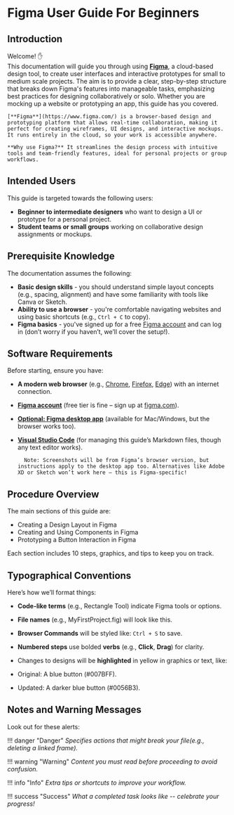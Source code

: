 # Figma User Guide For Beginners

## Introduction

Welcome! :raised_hand:  
This documentation will guide you through using [**Figma**](https://www.figma.com/), a cloud-based design tool, to create user interfaces and interactive prototypes for small to medium scale projects. The aim is to provide a clear, step-by-step structure that breaks down Figma's features into manageable tasks, emphasizing best practices for designing collaboratively or solo. Whether you are mocking up a website or prototyping an app, this guide has you covered.

    [**Figma**](https://www.figma.com/) is a browser-based design and prototyping platform that allows real-time collaboration, making it perfect for creating wireframes, UI designs, and interactive mockups. It runs entirely in the cloud, so your work is accessible anywhere.

    **Why use Figma?** It streamlines the design process with intuitive tools and team-friendly features, ideal for personal projects or group workflows.

## Intended Users

This guide is targeted towards the following users:

- **Beginner to intermediate designers** who want to design a UI or prototype for a personal project.
- **Student teams or small groups** working on collaborative design assignments or mockups.

## Prerequisite Knowledge

The documentation assumes the following:

- **Basic design skills** - you should understand simple layout concepts (e.g., spacing, alignment) and have some familiarity with tools like Canva or Sketch.
- **Ability to use a browser** - you're comfortable navigating websites and using basic shortcuts (e.g., `Ctrl + C` to copy).
- **Figma basics** - you've signed up for a free [Figma account](https://www.figma.com/pricing/) and can log in (don’t worry if you haven’t, we’ll cover the setup!).

## Software Requirements

Before starting, ensure you have:

- **A modern web browser** (e.g., [Chrome](https://www.google.com/intl/en_ca/chrome/), [Firefox](https://www.mozilla.org/en-CA/firefox/new/), [Edge](https://www.microsoft.com/en-us/edge/download?form=MA13FJ)) with an internet connection.
- [**Figma account**](https://www.figma.com/signup) (free tier is fine – sign up at [figma.com](https://www.figma.com)).
- [**Optional: Figma desktop app**](https://www.figma.com/downloads/) (available for Mac/Windows, but the browser works too).
- [**Visual Studio Code**](https://code.visualstudio.com/download) (for managing this guide’s Markdown files, though any text editor works).

        Note: Screenshots will be from Figma’s browser version, but instructions apply to the desktop app too. Alternatives like Adobe XD or Sketch won’t work here – this is Figma-specific!

## Procedure Overview

The main sections of this guide are:

- Creating a Design Layout in Figma
- Creating and Using Components in Figma
- Prototyping a Button Interaction in Figma

Each section includes 10 steps, graphics, and tips to keep you on track.

## Typographical Conventions

Here’s how we’ll format things:

- **Code-like terms** (e.g., Rectangle Tool) indicate Figma tools or options.
- **File names** (e.g., MyFirstProject.fig) will look like this.
- **Browser Commands** will be styled like: `Ctrl + S` to save.
- **Numbered steps** use bolded **verbs** (e.g., **Click**, **Drag**) for clarity.
- Changes to designs will be **highlighted** in yellow in graphics or text, like:

- Original: A blue button (#007BFF).
- Updated: A darker blue button (#0056B3).

## Notes and Warning Messages

Look out for these alerts:

!!! danger "Danger"
    *Specifies actions that might break your file(e.g., deleting a linked frame).*

!!! warning "Warning"
    *Content you must read before proceeding to avoid confusion.*

!!! info "Info"
    *Extra tips or shortcuts to improve your workflow.*

!!! success "Success"
    *What a completed task looks like -- celebrate your progress!*

